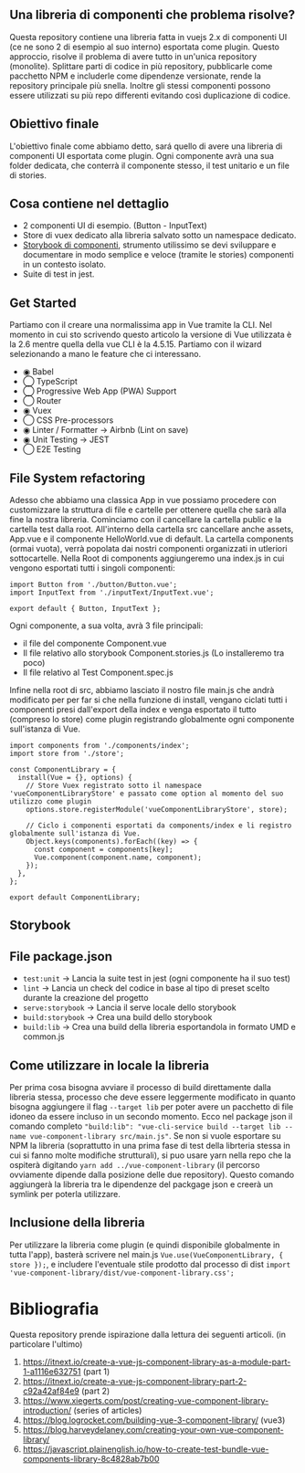 ## Una libreria di componenti che problema risolve?
Questa repository contiene una libreria fatta in vuejs 2.x di componenti UI (ce ne sono 2 di esempio al suo interno) esportata come plugin. Questo approccio, risolve il problema di avere tutto in un'unica repository (monolite). Splittare parti di codice in più repository, pubblicarle come pacchetto NPM e includerle come dipendenze versionate, rende la repository principale più snella. Inoltre gli stessi componenti possono essere utilizzati su più repo differenti evitando così duplicazione di codice.

## Obiettivo finale
L'obiettivo finale come abbiamo detto, sará quello di avere una libreria di componenti UI esportata come plugin. Ogni componente avrà una sua folder dedicata, che conterrà il componente stesso, il test unitario e un file di stories.

## Cosa contiene nel dettaglio
* 2 componenti UI di esempio. (Button - InputText)
* Store di vuex dedicato alla libreria salvato sotto un namespace dedicato.
* [Storybook di componenti](https://storybook.js.org/docs/vue/get-started/install), strumento utilissimo se devi sviluppare e documentare in modo semplice e veloce (tramite le stories) componenti in un contesto isolato.
* Suite di test in jest.

## Get Started
Partiamo con il creare una normalissima app in Vue tramite la CLI. Nel momento in cui sto scrivendo questo articolo la versione di Vue utilizzata è la 2.6 mentre quella della vue CLI è la 4.5.15. Partiamo con il wizard selezionando a mano le feature che ci interessano.

* ◉ Babel
* ◯ TypeScript
* ◯ Progressive Web App (PWA) Support
* ◯ Router
* ◉ Vuex
* ◯ CSS Pre-processors
* ◉ Linter / Formatter -> Airbnb (Lint on save)
* ◉ Unit Testing -> JEST
* ◯ E2E Testing

## File System refactoring
Adesso che abbiamo una classica App in vue possiamo procedere con customizzare la struttura di file e cartelle per ottenere quella che sarà alla fine la nostra libreria. Cominciamo con il cancellare la cartella public e la cartella test dalla root. All'interno della cartella src cancellare anche assets, App.vue e il componente HelloWorld.vue di default. La cartella components (ormai vuota), verrà popolata dai nostri componenti organizzati in utleriori sottocartelle. Nella Root di components aggiungeremo una index.js in cui vengono esportati tutti i singoli componenti:

```
import Button from './button/Button.vue';
import InputText from './inputText/InputText.vue';

export default { Button, InputText };
```

Ogni componente, a sua volta, avrà 3 file principali:
* il file del componente Component.vue
* Il file relativo allo storybook Component.stories.js (Lo installeremo tra poco)
* Il file relativo al Test Component.spec.js

Infine nella root di src, abbiamo lasciato il nostro file main.js che andrà modificato per per far si che nella funzione di install, vengano ciclati tutti i componenti presi dall'export della index e venga esportato il tutto (compreso lo store) come plugin registrando globalmente ogni componente sull'istanza di Vue.

```
import components from './components/index';
import store from './store';

const ComponentLibrary = {
  install(Vue = {}, options) {
    // Store Vuex registrato sotto il namespace 'vueComponentLibraryStore' e passato come option al momento del suo utilizzo come plugin
    options.store.registerModule('vueComponentLibraryStore', store);

    // Ciclo i componenti esportati da components/index e li registro globalmente sull'istanza di Vue.
    Object.keys(components).forEach((key) => {
      const component = components[key];
      Vue.component(component.name, component);
    });
  },
};

export default ComponentLibrary;
```

## Storybook



## File package.json
* `test:unit` -> Lancia la suite test in jest (ogni componente ha il suo test) 
* `lint` -> Lancia un check del codice in base al tipo di preset scelto durante la creazione del progetto
* `serve:storybook` -> Lancia il serve locale dello storybook
* `build:storybook` -> Crea una build dello storybook
* `build:lib` -> Crea una build della libreria esportandola in formato UMD e common.js

## Come utilizzare in locale la libreria
Per prima cosa bisogna avviare il processo di build direttamente dalla libreria stessa, processo che deve essere leggermente modificato in quanto bisogna aggiungere il flag `--target lib` per poter avere un pacchetto di file idoneo da essere incluso in un secondo momento. Ecco nel package json il comando completo `"build:lib": "vue-cli-service build --target lib --name vue-component-library src/main.js"`. Se non si vuole esportare su NPM la libreria (soprattutto in una prima fase di test della librteria stessa in cui si fanno molte modifiche strutturali), si puo usare yarn nella repo che la ospiterà digitando `yarn add ../vue-component-library` (il percorso ovviamente dipende dalla posizione delle due repository). Questo comando aggiungerà la libreria tra le dipendenze del packgage json e creerà un symlink per poterla utilizzare. 

## Inclusione della libreria
Per utilizzare la libreria come plugin (e quindi disponibile globalmente in tutta l'app), basterà scrivere nel main.js `Vue.use(VueComponentLibrary, { store });`, e includere l'eventuale stile prodotto dal processo di dist `import 'vue-component-library/dist/vue-component-library.css';`

# Bibliografia
Questa repository prende ispirazione dalla lettura dei seguenti articoli. (in particolare l'ultimo)
1. https://itnext.io/create-a-vue-js-component-library-as-a-module-part-1-a1116e632751 (part 1)
2. https://itnext.io/create-a-vue-js-component-library-part-2-c92a42af84e9 (part 2)
3. https://www.xiegerts.com/post/creating-vue-component-library-introduction/ (series of articles)
4. https://blog.logrocket.com/building-vue-3-component-library/ (vue3)
5. https://blog.harveydelaney.com/creating-your-own-vue-component-library/
6. https://javascript.plainenglish.io/how-to-create-test-bundle-vue-components-library-8c4828ab7b00
